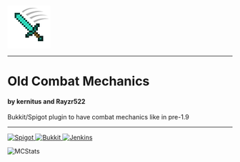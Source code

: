 ![OldCombatMechanics Icon](https://github.com/Rayzr522/ProjectResources/raw/master/ocm/Icon.png)
<hr/>

# Old Combat Mechanics
#### by kernitus and Rayzr522
Bukkit/Spigot plugin to have combat mechanics like in pre-1.9


<hr/>


 <a href="https://www.spigotmc.org/resources/oldcombatmechanics.19510/">
<img src="https://media-elerium.cursecdn.com/attachments/202/435/spigot.png" alt="Spigot" border="0">
</a>  <a href="http://dev.bukkit.org/bukkit-plugins/oldcombatmechanics/">
<img src="https://media-elerium.cursecdn.com/attachments/202/436/bukkit.png" alt="Bukkit" border="0">
</a>  <a href="https://jenkinsci-gvl-jenkins.1d35.starter-us-east-1.openshiftapps.com/">
<img src="https://media-elerium.cursecdn.com/attachments/202/434/jenkins.png" alt="Jenkins" border="0">
</a>


![MCStats](http://i.mcstats.org/OldCombatMechanics/Global+Statistics.borderless.png)
